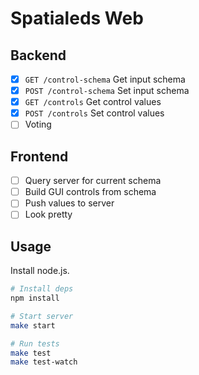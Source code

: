 Spatialeds Web
==============

## Backend

- [x] `GET /control-schema` Get input schema
- [x] `POST /control-schema` Set input schema
- [x] `GET /controls` Get control values
- [x] `POST /controls` Set control values
- [ ] Voting

## Frontend

- [ ] Query server for current schema
- [ ] Build GUI controls from schema
- [ ] Push values to server
- [ ] Look pretty

## Usage

Install node.js.

```sh
# Install deps
npm install

# Start server
make start

# Run tests
make test
make test-watch
```
